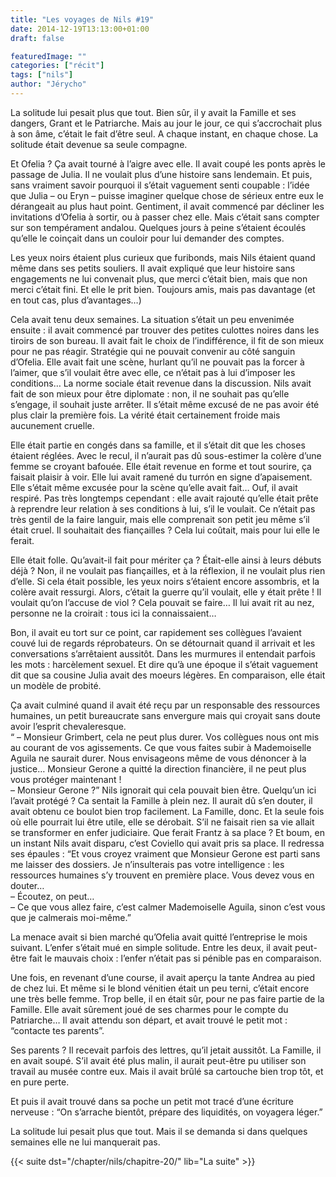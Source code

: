 ```yaml
---
title: "Les voyages de Nils #19"
date: 2014-12-19T13:13:00+01:00
draft: false

featuredImage: ""
categories: ["récit"]
tags: ["nils"]
author: "Jérycho"
---
```

La solitude lui pesait plus que tout. Bien sûr, il y avait la Famille et ses dangers, Grant et le Patriarche. Mais au jour le jour, ce qui s’accrochait plus à son âme, c’était le fait d’être seul. A chaque instant, en chaque chose. La solitude était devenue sa seule compagne.

Et Ofelia ? Ça avait tourné à l’aigre avec elle. Il avait coupé les ponts après le passage de Julia. Il ne voulait plus d’une histoire sans lendemain. Et puis, sans vraiment savoir pourquoi il s’était vaguement senti coupable : l’idée que Julia – ou Eryn – puisse imaginer quelque chose de sérieux entre eux le dérangeait au plus haut point. Gentiment, il avait commencé par décliner les invitations d’Ofelia à sortir, ou à passer chez elle. Mais c’était sans compter sur son tempérament andalou. Quelques jours à peine s’étaient écoulés qu’elle le coinçait dans un couloir pour lui demander des comptes.

Les yeux noirs étaient plus curieux que furibonds, mais Nils étaient quand même dans ses petits souliers. Il avait expliqué que leur histoire sans engagements ne lui convenait plus, que merci c’était bien, mais que non merci c’était fini. Et elle le prit bien. Toujours amis, mais pas davantage (et en tout cas, plus d’avantages…)

Cela avait tenu deux semaines. La situation s’était un peu envenimée ensuite : il avait commencé par trouver des petites culottes noires dans les tiroirs de son bureau. Il avait fait le choix de l’indifférence, il fit de son mieux pour ne pas réagir. Stratégie qui ne pouvait convenir au côté sanguin d’Ofelia. Elle avait fait une scène, hurlant qu’il ne pouvait pas la forcer à l’aimer, que s’il voulait être avec elle, ce n’était pas à lui d’imposer les conditions… La norme sociale était revenue dans la discussion. Nils avait fait de son mieux pour être diplomate : non, il ne souhait pas qu’elle s’engage, il souhait juste arrêter. Il s’était même excusé de ne pas avoir été plus clair la première fois. La vérité était certainement froide mais aucunement cruelle.

Elle était partie en congés dans sa famille, et il s’était dit que les choses étaient réglées. Avec le recul, il n’aurait pas dû sous-estimer la colère d’une femme se croyant bafouée. Elle était revenue en forme et tout sourire, ça faisait plaisir à voir. Elle lui avait ramené du turrón en signe d’apaisement. Elle s’était même excusée pour la scène qu’elle avait fait… Ouf, il avait respiré. Pas très longtemps cependant : elle avait rajouté qu’elle était prête à reprendre leur relation à ses conditions à lui, s’il le voulait. Ce n’était pas très gentil de la faire languir, mais elle comprenait son petit jeu même s’il était cruel. Il souhaitait des fiançailles ? Cela lui coûtait, mais pour lui elle le ferait.

Elle était folle. Qu’avait-il fait pour mériter ça ? Était-elle ainsi à leurs débuts déjà ? Non, il ne voulait pas fiançailles, et à la réflexion, il ne voulait plus rien d’elle. Si cela était possible, les yeux noirs s’étaient encore assombris, et la colère avait ressurgi. Alors, c’était la guerre qu’il voulait, elle y était prête ! Il voulait qu’on l’accuse de viol ? Cela pouvait se faire… Il lui avait rit au nez, personne ne la croirait : tous ici la connaissaient…

Bon, il avait eu tort sur ce point, car rapidement ses collègues l’avaient couvé lui de regards réprobateurs. On se détournait quand il arrivait et les conversations s’arrêtaient aussitôt. Dans les murmures il entendait parfois les mots : harcèlement sexuel. Et dire qu’à une époque il s’était vaguement dit que sa cousine Julia avait des moeurs légères. En comparaison, elle était un modèle de probité.

Ça avait culminé quand il avait été reçu par un responsable des ressources humaines, un petit bureaucrate sans envergure mais qui croyait sans doute avoir l’esprit chevaleresque.  
“ – Monsieur Grimbert, cela ne peut plus durer. Vos collègues nous ont mis au courant de vos agissements. Ce que vous faites subir à Mademoiselle Aguila ne saurait durer. Nous envisageons même de vous dénoncer à la justice… Monsieur Gerone a quitté la direction financière, il ne peut plus vous protéger maintenant !  
– Monsieur Gerone ?” Nils ignorait qui cela pouvait bien être. Quelqu’un ici l’avait protégé ? Ca sentait la Famille à plein nez. Il aurait dû s’en douter, il avait obtenu ce boulot bien trop facilement. La Famille, donc. Et la seule fois où elle pourrait lui être utile, elle se dérobait. S’il ne faisait rien sa vie allait se transformer en enfer judiciaire. Que ferait Frantz à sa place ? Et boum, en un instant Nils avait disparu, c’est Coviello qui avait pris sa place. Il redressa ses épaules : “Et vous croyez vraiment que Monsieur Gerone est parti sans me laisser des dossiers. Je n’insulterais pas votre intelligence : les ressources humaines s’y trouvent en première place. Vous devez vous en douter…  
– Écoutez, on peut…  
– Ce que vous allez faire, c’est calmer Mademoiselle Aguila, sinon c’est vous que je calmerais moi-même.”

La menace avait si bien marché qu’Ofelia avait quitté l’entreprise le mois suivant. L’enfer s’était mué en simple solitude. Entre les deux, il avait peut-être fait le mauvais choix : l’enfer n’était pas si pénible pas en comparaison.

Une fois, en revenant d’une course, il avait aperçu la tante Andrea au pied de chez lui. Et même si le blond vénitien était un peu terni, c’était encore une très belle femme. Trop belle, il en était sûr, pour ne pas faire partie de la Famille. Elle avait sûrement joué de ses charmes pour le compte du Patriarche… Il avait attendu son départ, et avait trouvé le petit mot : “contacte tes parents”.

Ses parents ? Il recevait parfois des lettres, qu’il jetait aussitôt. La Famille, il en avait soupé. S’il avait été plus malin, il aurait peut-être pu utiliser son travail au musée contre eux. Mais il avait brûlé sa cartouche bien trop tôt, et en pure perte.

Et puis il avait trouvé dans sa poche un petit mot tracé d’une écriture nerveuse : “On s’arrache bientôt, prépare des liquidités, on voyagera léger.”

La solitude lui pesait plus que tout. Mais il se demanda si dans quelques semaines elle ne lui manquerait pas.

{{< suite dst="/chapter/nils/chapitre-20/" lib="La suite" >}}
